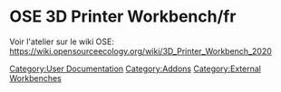 # OSE 3D Printer Workbench/fr



Voir l\'atelier sur le wiki OSE: <https://wiki.opensourceecology.org/wiki/3D_Printer_Workbench_2020>



[Category:User Documentation](Category:User_Documentation.md) [Category:Addons](Category:Addons.md) [Category:External Workbenches](Category:External_Workbenches.md)
